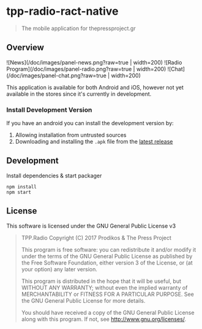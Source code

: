 # tpp-radio-ract-native

> The mobile application for thepressproject.gr

## Overview

![News](/doc/images/panel-news.png?raw=true | width=200) ![Radio Program](/doc/images/panel-radio.png?raw=true | width=200)
 ![Chat](/doc/images/panel-chat.png?raw=true | width=200)

This application is available for both Android and iOS, however not yet available in the stores since it's currently in development.

### Install Development Version

If you have an android you can install the development version by:

1. Allowing installation from untrusted sources
2. Downloading and installing the `.apk` file from the [latest release](https://github.com/prodikos/tpp-radio-ract-native/releases)

## Development

Install dependencies & start packager

```
npm install
npm start
```

## License

This software is licensed under the GNU General Public License v3

> TPP.Radio
> Copyright (C) 2017 Prodikos & The Press Project
> 
> This program is free software: you can redistribute it and/or modify
> it under the terms of the GNU General Public License as published by
> the Free Software Foundation, either version 3 of the License, or
> (at your option) any later version.
> 
> This program is distributed in the hope that it will be useful,
> but WITHOUT ANY WARRANTY; without even the implied warranty of
> MERCHANTABILITY or FITNESS FOR A PARTICULAR PURPOSE.  See the
> GNU General Public License for more details.
> 
> You should have received a copy of the GNU General Public License
> along with this program.  If not, see <http://www.gnu.org/licenses/>.
